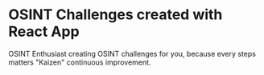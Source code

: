 # OSINT Challenges created with React App

OSINT Enthusiast creating OSINT challenges for you, because every steps matters "Kaizen" continuous improvement. 
